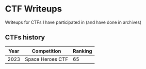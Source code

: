 # CTF Writeups

Writeups for CTFs I have participated in (and have done in archives)

## CTFs history

| Year | Competition | Ranking |
| ---- | ----------- | ------- |
| 2023 | Space Heroes CTF | 65 |
